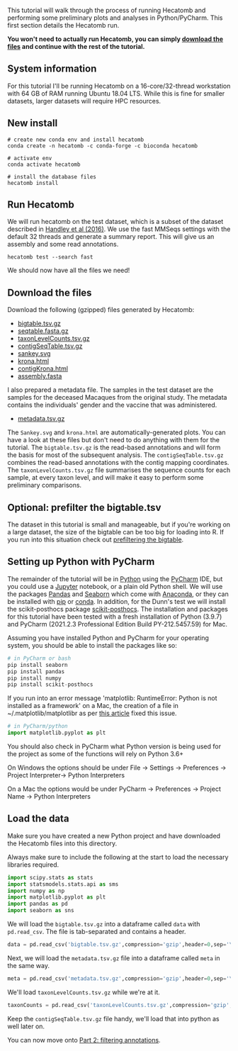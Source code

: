 This tutorial will walk through the process of running Hecatomb and performing some preliminary plots and analyses in Python/PyCharm.
This first section details the Hecatomb run.

**You won't need to actually run Hecatomb, you can simply [download the files](tutorialPt1.md#download-the-files) and continue with the rest of the tutorial.**

## System information

For this tutorial I'll be running Hecatomb on a 16-core/32-thread workstation with 64 GB of RAM running Ubuntu 18.04 LTS.
While this is fine for smaller datasets, larger datasets will require HPC resources.

## New install

```shell
# create new conda env and install hecatomb
conda create -n hecatomb -c conda-forge -c bioconda hecatomb

# activate env
conda activate hecatomb

# install the database files
hecatomb install
```

## Run Hecatomb

We will run hecatomb on the test dataset, which is a subset of the dataset described in [Handley et al (2016)](https://doi.org/10.1016/j.chom.2016.02.010).
We use the fast MMSeqs settings with the default 32 threads and generate a summary report. 
This will give us an assembly and some read annotations.

```shell
hecatomb test --search fast
```

We should now have all the files we need!

## Download the files

Download the following (gzipped) files generated by Hecatomb:

- [bigtable.tsv.gz](https://open.flinders.edu.au/ndownloader/files/41409432)
- [seqtable.fasta.gz](https://open.flinders.edu.au/ndownloader/files/41409405)
- [taxonLevelCounts.tsv.gz](https://open.flinders.edu.au/ndownloader/files/41409429)
- [contigSeqTable.tsv.gz](https://open.flinders.edu.au/ndownloader/files/41409393)
- [sankey.svg](https://open.flinders.edu.au/ndownloader/files/41409381)
- [krona.html](https://open.flinders.edu.au/ndownloader/files/41409402)
- [contigKrona.html](https://open.flinders.edu.au/ndownloader/files/41409399)
- [assembly.fasta](https://open.flinders.edu.au/ndownloader/files/41409387)

I also prepared a metadata file. 
The samples in the test dataset are the samples for the deceased Macaques from the original study.
The metadata contains the individuals' gender and the vaccine that was administered.

- [metadata.tsv.gz](https://open.flinders.edu.au/ndownloader/files/41409426)

The `Sankey.svg` and `krona.html` are automatically-generated plots.
You can have a look at these files but don't need to do anything with them for the tutorial.
The `bigtable.tsv.gz` is the read-based annotations and will form the basis for most of the subsequent analysis.
The `contigSeqTable.tsv.gz` combines the read-based annotations with the contig mapping coordinates.
The `taxonLevelCounts.tsv.gz` file summarises the sequence counts for each sample, at every taxon level, 
and will make it easy to perform some preliminary comparisons.

## Optional: prefilter the bigtable.tsv

The dataset in this tutorial is small and manageable, but if you're working on a large dataset, 
the size of the bigtable can be too big for loading into R. 
If you run into this situation check out [prefiltering the bigtable](advanced.md#prefilter-the-bigtable).

## Setting up Python with PyCharm

The remainder of the tutorial will be in [Python](https://www.python.org/) using the [PyCharm](https://www.jetbrains.com/pycharm/) IDE,
but you could use a [Jupyter](https://jupyter.org/) notebook, or a plain old Python shell.
We will use the packages [Pandas](https://pandas.pydata.org/) and [Seaborn](https://seaborn.pydata.org/) which come with [Anaconda](https://www.anaconda.com/),
or they can be installed with [pip](https://pypi.org/project/pip/) or [conda](https://docs.conda.io/en/latest/miniconda.html).
In addition, for the Dunn's test we will install the scikit-posthocs package [scikit-posthocs](https://scikit-posthocs.readthedocs.io/).
The installation and packages for this tutorial have been tested with a fresh installation of Python (3.9.7) and 
PyCharm (2021.2.3 Professional Edition Build PY-212.5457.59) for Mac.

Assuming you have installed Python and PyCharm for your operating system, you should be able to install the packages like so:

```python
# in PyCharm or bash
pip install seaborn
pip install pandas
pip install numpy
pip install scikit-posthocs
```

If you run into an error message 'matplotlib: RuntimeError: Python is not installed as a framework' on a Mac, 
the creation of a file in ~/.matplotlib/matplotlibr as per [this article](https://stackoverflow.com/questions/34977388/matplotlib-runtimeerror-python-is-not-installed-as-a-framework) fixed this issue.

```python
# in PyCharm/python
import matplotlib.pyplot as plt
```

You should also check in PyCharm what Python version is being used for the project as some of the functions will rely on Python 3.6+

On Windows the options should be under File -> Settings -> Preferences -> Project Interpreter-> Python Interpreters

On a Mac the options would be under PyCharm -> Preferences -> Project Name -> Python Interpreters

## Load the data

Make sure you have created a new Python project and have downloaded the Hecatomb files into this directory.

Always make sure to include the following at the start to load the necessary libraries required. 

```python
import scipy.stats as stats
import statsmodels.stats.api as sms
import numpy as np
import matplotlib.pyplot as plt
import pandas as pd
import seaborn as sns
```

We will load the `bigtable.tsv.gz` into a dataframe called `data` with `pd.read_csv`.
The file is tab-separated and contains a header.

```python
data = pd.read_csv('bigtable.tsv.gz',compression='gzip',header=0,sep='\t')
```

Next, we will load the `metadata.tsv.gz` file into a dataframe called `meta` in the same way.

```python
meta = pd.read_csv('metadata.tsv.gz',compression='gzip',header=0,sep='\t')
```

We'll load `taxonLevelCounts.tsv.gz` while we're at it.

```python
taxonCounts = pd.read_csv('taxonLevelCounts.tsv.gz',compression='gzip',header=0,sep='\t')
```

Keep the `contigSeqTable.tsv.gz` file handy, we'll load that into python as well later on.

You can now move onto [Part 2: filtering annotations](pythonTutorialPt2.md).
